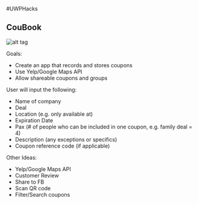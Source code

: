 #UWPHacks 
## CouBook
![alt tag](http://i68.tinypic.com/2vv2cg7.jpg)

Goals:
 - Create an app that records and stores coupons
 - Use Yelp/Google Maps API
 - Allow shareable coupons and groups

User will input the following:
- Name of company
- Deal
- Location (e.g. only available at)
- Expiration Date
- Pax (# of people who can be included in one coupon, e.g. family deal = 4)
- Description (any exceptions or specifics)
- Coupon reference code (if applicable)


Other Ideas:
- Yelp/Google Maps API
- Customer Review
- Share to FB
- Scan QR code
- Filter/Search coupons
